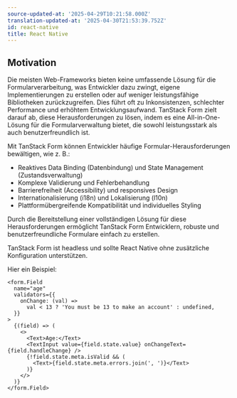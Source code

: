 ```yaml
---
source-updated-at: '2025-04-29T10:21:58.000Z'
translation-updated-at: '2025-04-30T21:53:39.752Z'
id: react-native
title: React Native
---
```


## Motivation

Die meisten Web-Frameworks bieten keine umfassende Lösung für die Formularverarbeitung, was Entwickler dazu zwingt, eigene Implementierungen zu erstellen oder auf weniger leistungsfähige Bibliotheken zurückzugreifen. Dies führt oft zu Inkonsistenzen, schlechter Performance und erhöhtem Entwicklungsaufwand. TanStack Form zielt darauf ab, diese Herausforderungen zu lösen, indem es eine All-in-One-Lösung für die Formularverwaltung bietet, die sowohl leistungsstark als auch benutzerfreundlich ist.

Mit TanStack Form können Entwickler häufige Formular-Herausforderungen bewältigen, wie z. B.:

- Reaktives Data Binding (Datenbindung) und State Management (Zustandsverwaltung)
- Komplexe Validierung und Fehlerbehandlung
- Barrierefreiheit (Accessibility) und responsives Design
- Internationalisierung (i18n) und Lokalisierung (l10n)
- Plattformübergreifende Kompatibilität und individuelles Styling

Durch die Bereitstellung einer vollständigen Lösung für diese Herausforderungen ermöglicht TanStack Form Entwicklern, robuste und benutzerfreundliche Formulare einfach zu erstellen.

TanStack Form ist headless und sollte React Native ohne zusätzliche Konfiguration unterstützen.

Hier ein Beispiel:

```tsx
<form.Field
  name="age"
  validators={{
    onChange: (val) =>
      val < 13 ? 'You must be 13 to make an account' : undefined,
  }}
>
  {(field) => (
    <>
      <Text>Age:</Text>
      <TextInput value={field.state.value} onChangeText={field.handleChange} />
      {!field.state.meta.isValid && (
        <Text>{field.state.meta.errors.join(', ')}</Text>
      )}
    </>
  )}
</form.Field>
```
